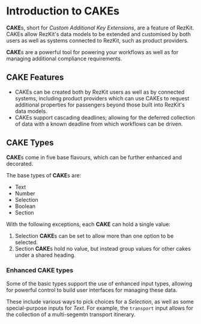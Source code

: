 Introduction to CAKEs
=====================

**CAKE**s, short for _Custom Additional Key Extensions_, are a feature of
RezKit. CAKEs allow RezKit's data models to be extended and customised by both
users as well as systems connected to RezKit, such as product providers.

**CAKE**s are a powerful tool for powering your workflows as well as for
managing additional compliance requirements.

**CAKE** Features
-----------------

* CAKEs can be created both by RezKit users as well as by connected systems,
  including product providers which can use CAKEs to request additional properties
  for passengers beyond those built into RezKit's data models.
* CAKEs support cascading deadlines; allowing for the deferred collection of
  data with a known deadline from which workflows can be driven.


**CAKE** Types
--------------

**CAKE**s come in five base flavours, which can be further enhanced and
decorated.

The base types of **CAKE**s are:

* Text
* Number
* Selection
* Boolean
* Section

With the following exceptions, each **CAKE** can hold a single value:

1. Selection **CAKE**s can be set to allow more than one option to be selected.
2. Section **CAKE**s hold no value, but instead group values for other cakes
   under a shared heading.

### Enhanced **CAKE** types

Some of the basic types support the use of enhanced input types, allowing for
powerful control to build user interfaces for managing these data.

These include various ways to pick choices for a _Selection_, as well as some
special-purpose inputs for _Text_. For example, the `transport` input allows for
the collection of a multi-segemtn transport itinerary.
